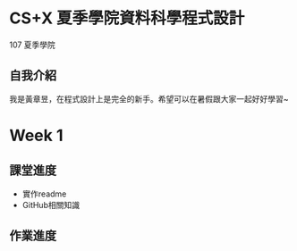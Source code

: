 # CS+X 夏季學院資料科學程式設計
 107 夏季學院

## 自我介紹
 我是黃章昱，在程式設計上是完全的新手。希望可以在暑假跟大家一起好好學習~

# Week 1
## 課堂進度
* 實作readme
* GitHub相關知識
## 作業進度
